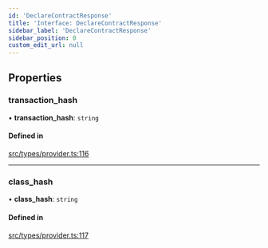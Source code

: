 ```yaml
---
id: 'DeclareContractResponse'
title: 'Interface: DeclareContractResponse'
sidebar_label: 'DeclareContractResponse'
sidebar_position: 0
custom_edit_url: null
---
```


## Properties

### transaction_hash

• **transaction_hash**: `string`

#### Defined in

[src/types/provider.ts:116](https://github.com/PhilippeR26/starknet.js/blob/689c0e5/src/types/provider.ts#L116)

---

### class_hash

• **class_hash**: `string`

#### Defined in

[src/types/provider.ts:117](https://github.com/PhilippeR26/starknet.js/blob/689c0e5/src/types/provider.ts#L117)
